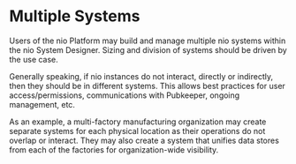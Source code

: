 # Multiple Systems

Users of the nio Platform may build and manage multiple nio systems within the nio System Designer. Sizing and division of systems should be driven by the use case.

Generally speaking, if nio instances do not interact, directly or indirectly, then they should be in different systems. This allows best practices for user access/permissions, communications with Pubkeeper, ongoing management, etc.

As an example, a multi-factory manufacturing organization may create separate systems for each physical location as their operations do not overlap or interact. They may also create a system that unifies data stores from each of the factories for organization-wide visibility.
